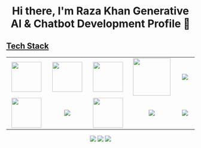 <body>
  <div align="center">
    <h1> Hi there, I'm Raza Khan Generative AI & Chatbot Development Profile 👋<a href="https://www.youtube.com/watch?v=5zloFgmG3UE&list=PLKDx0iHXzgE1wurwt_Yvqpj1sa1_P1D9w&pp=iAQB/"></h1>
  </div>
	 
<h2>Tech Stack</h2>

<table width="100">
<tr>
    <td align='center' width="200">
        <img src="https://www.svgrepo.com/show/353648/dialogflow.svg" width="80">
    </td>

  <td align='center' width="200">
        <img src="https://upload.wikimedia.org/wikipedia/commons/thumb/c/cb/Google_Assistant_logo.svg/1200px-Google_Assistant_logo.svg.png"  width="80">
    </td>
 <td align='center' width="200">
        <img src="https://github.com/abranhe/programming-languages-logos/blob/master/src/javascript/javascript.svg" width="80">
    </td>
 <td align='center' width="200">
        <img src="https://fiverr-res.cloudinary.com/npm-assets/layout-server/fiverr-og-logo.5fd6463.png" width="100">
    </td>
 <td align='center' width="200">
        <img src="https://www.linkpicture.com/q/teach-able.png">
    </td>
 
</tr>
 
<tr>
    <td align='center'>
        <img src="https://upload.wikimedia.org/wikipedia/commons/thumb/3/38/HTML5_Badge.svg/600px-HTML5_Badge.svg.png"  width="80">
    </td>
    <td align='center'>
        <img src="https://www.linkpicture.com/q/pincon.io.png width="80">
    </td>
 <td align='center'>
        <img src="https://github.com/bestofjs/bestofjs-webui/blob/master/public/logos/vscode.svg" width="80">
    </td>
     <td align='center'>
        <img src="https://download.logo.wine/logo/Amazon_Alexa/Amazon_Alexa-Logo.wine.png">
     </td>

 <td align='center'>
        <img src="https://www.linkpicture.com/q/chat-gpt.jpg">
    </td>
</tr>
 

    
</table>
</p>
<p align="center">
<a href="https://www.linkedin.com/in/Raza-6673981b5/"><img src="https://img.shields.io/badge/-Raza%20khan-0077B5?style=flat&logo=Linkedin&logoColor=white"/></a>
<a href="mailto:ARKtech72455@gmail.com"><img src="https://img.shields.io/badge/ ARKtech72455@gmail.com-D14836?style=flat&logo=Gmail&logoColor=white"/></a>
<a href="https://www.instagram.com/Raza2980/"><img src="https://img.shields.io/badge/-@Raza2980-E4405F?style=flat&logo=Instagram&logoColor=white"/></a>
 </p>
 
<br>
